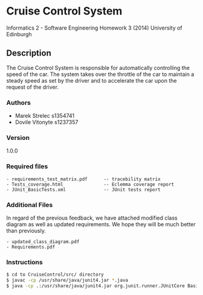 Cruise Control System
===
Informatics 2 - Software Engineering Homework 3 (2014)
University of Edinburgh

## Description

The Cruise Control System is responsible for automatically controlling the speed of the car. The system takes over the throttle of the car to maintain a steady speed as set by the driver and to accelerate the car upon the request of the driver.

### Authors
* Marek Strelec s1354741
* Dovile Vitonyte s1237357

### Version
1.0.0

### Required files
    - requirements_test_matrix.pdf      -- tracebility matrix
    - Tests_coverage.html               -- Eclemma coverage report
    - JUnit_BasicTests.xml              -- JUnit tests report

### Additional Files
In regard of the previous feedback, we have attached
modified class diagram as well as updated requirements.
We hope they will be much better than previously.

    - updated_class_diagram.pdf
    - Requirements.pdf

### Instructions

```sh
$ cd to CruiseControl/src/ directory
$ javac -cp /usr/share/java/junit4.jar *.java
$ java -cp .:/usr/share/java/junit4.jar org.junit.runner.JUnitCore BasicTests
```